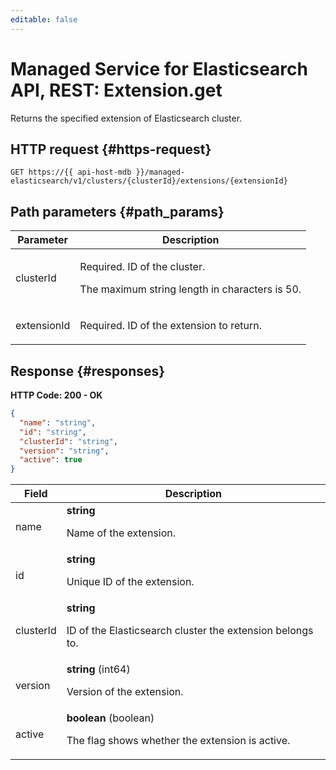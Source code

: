 ```yaml
---
editable: false
---
```


# Managed Service for Elasticsearch API, REST: Extension.get
Returns the specified extension of Elasticsearch cluster.
 

 
## HTTP request {#https-request}
```
GET https://{{ api-host-mdb }}/managed-elasticsearch/v1/clusters/{clusterId}/extensions/{extensionId}
```
 
## Path parameters {#path_params}
 
Parameter | Description
--- | ---
clusterId | <p>Required. ID of the cluster.</p> <p>The maximum string length in characters is 50.</p> 
extensionId | <p>Required. ID of the extension to return.</p> 
 
## Response {#responses}
**HTTP Code: 200 - OK**

```json 
{
  "name": "string",
  "id": "string",
  "clusterId": "string",
  "version": "string",
  "active": true
}
```

 
Field | Description
--- | ---
name | **string**<br><p>Name of the extension.</p> 
id | **string**<br><p>Unique ID of the extension.</p> 
clusterId | **string**<br><p>ID of the Elasticsearch cluster the extension belongs to.</p> 
version | **string** (int64)<br><p>Version of the extension.</p> 
active | **boolean** (boolean)<br><p>The flag shows whether the extension is active.</p> 